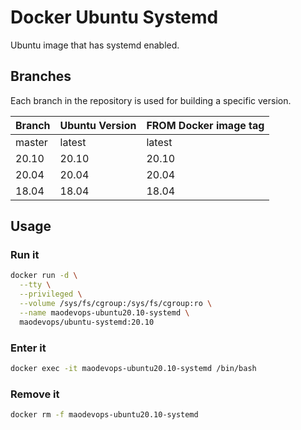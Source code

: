 # Docker Ubuntu Systemd

Ubuntu image that has systemd enabled.

## Branches

Each branch in the repository is used for building a specific version.

| Branch | Ubuntu Version | FROM Docker image tag |
| ------ | -------------- | --------------------- |
| master | latest         | latest                |
| 20.10  | 20.10          | 20.10                 |
| 20.04  | 20.04          | 20.04                 |
| 18.04  | 18.04          | 18.04                 |

## Usage

### Run it

```bash
docker run -d \
  --tty \
  --privileged \
  --volume /sys/fs/cgroup:/sys/fs/cgroup:ro \
  --name maodevops-ubuntu20.10-systemd \
  maodevops/ubuntu-systemd:20.10
```

### Enter it

```bash
docker exec -it maodevops-ubuntu20.10-systemd /bin/bash
```

### Remove it

```bash
docker rm -f maodevops-ubuntu20.10-systemd
```
